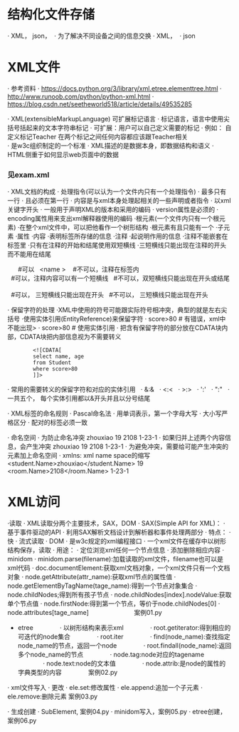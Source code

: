 # 结构化文件存储
· XML， json， 
· 为了解决不同设备之间的信息交换
· XML， 
· json


# XML文件
· 参考资料
    · https://docs.python.org/3/library/xml.etree.elementtree.html
    · http://www.runoob.com/python/python-xml.html
    · https://blog.csdn.net/seetheworld518/article/details/49535285


· XML(extensibleMarkupLanguage) 可扩展标记语言
    · 标记语言，语言中使用尖括号括起来的文本字符串标记
    · 可扩展：用户可以自己定义需要的标记
    · 例如：
            <Teacher> 
                自定义标记Teacher
                在两个标记之间任何内容都应该跟Teacher相关
            </Teacher>         
    · 是w3c组织制定的一个标准
    · XML描述的是数据本身，即数据结构和语义
    · HTML侧重于如何显示web页面中的数据
### 见exam.xml

· XML文档的构成
    · 处理指令(可以认为一个文件内只有一个处理指令)
    · 最多只有一行
    · 且必须在第一行
    · 内容是与xml本身处理起相关的一些声明或者指令
    · 以xml关键字开头
    · 一般用于声明XML的版本和采用的编码
        · version属性是必须的
        · encoding属性用来支出xml解释器使用的编码
·根元素(一个文件内只有一个根元素)
    ·在整个xml文件中，可以把他看作一个树形结构
    ·根元素有且只能有一个
·子元素
·属性
·内容
    ·表明标签所存储的信息
·注释
    ·起说明作用的信息
    ·注释不能嵌套在标签里
    ·只有在注释的开始和结尾使用双短横线
    ·三短横线只能出现在注释的开头而不能用在结尾
    
            <name> <!-- fifei -->   </name> #可以
            <name <!-- feifei -->>   </name> #不可以，注释在标签内
            
            <!--my-name-by-fei--> #可以，注释内容可以有一个短横线
            <!--my--name--by--fei-->#不可以，双短横线只能出现在开头或结尾
            
            <!---my-name--> #可以， 三短横线只能出现在开头
            <!---my-name---> #不可以， 三短横线只能出现在开头


· 保留字符的处理
    ·XML中使用的符号可能跟实际符号相冲突，典型的就是左右尖括号
    ·使用实体引用(EntityReference)来保留字符
    ·<score> score>80 </score> # 有错误，xml中不能出现>
    ·<score> score&gt;80</score> # 使用实体引用
· 把含有保留字符的部分放在CDATA块内部，CDATA块把内部信息视为不需要转义

            <![CDATA[
            select name, age
            from Student
            where score>80
            ]]>
· 常用的需要转义的保留字符和对应的实体引用
    · &:&amp;
    · <:&lt;
    · >:&gt;
    · ':&apos;
    · ":&quot;
    · 一共五个， 每个实体引用都以&开头并且以分号结尾


· XML标签的命名规则
    · Pascal命名法
    · 用单词表示，第一个字母大写
    · 大小写严格区分
    · 配对的标签必须一致


· 命名空间
        · 为防止命名冲突
            <Student>
                <Name>zhouxiao</Name>
                <Age>19</Age>
            </Student>
            <Room>
                <Name>2108</Name>
                <Location>1-23-1</Location>
            </Room>
        · 如果归并上述两个内容信息，会产生冲突
            <Schooler>
                <Name>zhouxiao</Name>
                <Age>19</Age>
                <Name>2108</Name>
                <Location>1-23-1</Location>
            </Schooler>
        · 为避免冲突，需要给可能产生冲突的元素加上命名空间
        · xmlns: xml name space的缩写
            <Schooler xmlns:student="http://my_student" xmlns:room="http://my_room">
                <student.Name>zhouxiao</student.Name>
                <Age>19</Age>
                <room.Name>2108</room.Name>
                <Location>1-23-1</Location>
            </Schooler>


# XML访问
·读取
    · XML读取分两个主要技术，SAX，DOM
· SAX(Simple API for XML)：
    · 基于事件驱动的API
    · 利用SAX解析文档设计到解析器和事件处理两部分
    · 特点：
        · 快
        · 流式读取
· DOM
        · 是w3c规定的xml编程接口
        · 一个xml文件在缓存中以树形结构保存，读取
        · 用途：
            · 定位浏览xml任何一个节点信息
            · 添加删除相应内容
        · minidom
            · minidom.parse(filename):加载读取的xml文件，filename也可以是xml代码
            · doc.documentElement:获取xml文档对象，一个xml文件只有一个文档对象
            · node.getAttribute(attr_name):获取xml节点的属性值
            · node.getElementByTagName(tage_name):得到一个节点对象集合
            · node.childNodes;得到所有孩子节点
            · node.childNodes[index].nodeValue:获取单个节点值
            · node.firstNode:得到第一个节点，等价于node.childNodes[0]
            · node.attributes[tage_name]
　　　　　　　案例01.py

- etree
    　　　　· 以树形结构来表示xml
    　　　　· root.getiterator:得到相应的可迭代的node集合
    　　　　· root.iter
    　　　　· find(node_name):查找指定node_name的节点，返回一个node
    　　　　· root.findall(node_name):返回多个node_name的节点
    　　　　· node.tag:node对应的tagename
    　　　　· node.text:node的文本值
    　　　　· node.attrib:是node的属性的字典类型的内容
    　　　　案例02.py
    
· xml文件写入
    · 更改
        · ele.set:修改属性
        · ele.append:追加一个子元素
        · ele.remove:删除元素
        案例03.py
        
· 生成创建
        · SubElement, 案例04.py
        · minidom写入，案例05.py
        · etree创建，案例06.py